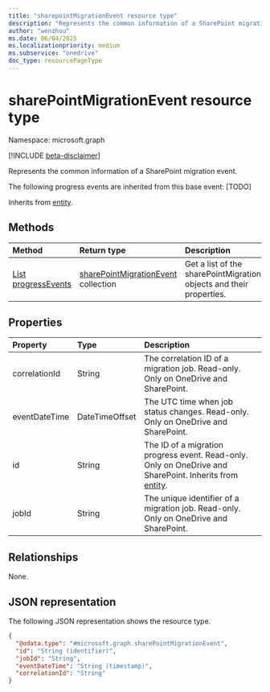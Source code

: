 ```yaml
---
title: "sharepointMigrationEvent resource type"
description: "Represents the common information of a SharePoint migration event."
author: "wenzhou"
ms.date: 06/04/2025
ms.localizationpriority: medium
ms.subservice: "onedrive"
doc_type: resourcePageType
---
```


# sharePointMigrationEvent resource type

Namespace: microsoft.graph

[!INCLUDE [beta-disclaimer](../../includes/beta-disclaimer.md)]

Represents the common information of a SharePoint migration event.

The following progress events are inherited from this base event:
[TODO]

Inherits from [entity](../resources/entity.md).

## Methods
|Method|Return type|Description|
|:---|:---|:---|
|[List progressEvents](../api/filestoragecontainer-migrationjob-list-progressevents.md)|[sharePointMigrationEvent](../resources/sharepointmigrationevent.md) collection|Get a list of the sharePointMigrationEvent objects and their properties.|

## Properties
|Property|Type|Description|
|:---|:---|:---|
|correlationId|String|The correlation ID of a migration job. Read-only. Only on OneDrive and SharePoint.|
|eventDateTime|DateTimeOffset|The UTC time when job status changes. Read-only. Only on OneDrive and SharePoint.|
|id|String| The ID of a migration progress event. Read-only. Only on OneDrive and SharePoint. Inherits from [entity](../resources/entity.md).|
|jobId|String|The unique identifier of a migration job. Read-only. Only on OneDrive and SharePoint.|

## Relationships
None.

## JSON representation
The following JSON representation shows the resource type.
<!-- {
  "blockType": "resource",
  "keyProperty": "id",
  "@odata.type": "microsoft.graph.sharePointMigrationEvent",
  "baseType": "microsoft.graph.entity",
  "openType": false
}
-->
``` json
{
  "@odata.type": "#microsoft.graph.sharePointMigrationEvent",
  "id": "String (identifier)",
  "jobId": "String",
  "eventDateTime": "String (timestamp)",
  "correlationId": "String"
}
```
